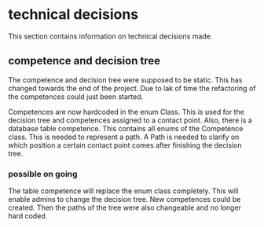 # technical decisions

This section contains information on technical decisions made. 

## competence and decision tree

The competence and decision tree were supposed to be static. This has changed towards the end of the project. 
Due to lak of time the refactoring of the competences could just been started. 

Competences are now hardcoded in the enum Class. This is used for the decision tree and competences assigned to a contact point. 
Also, there is a database table competence. This contains all enums of the Competence class. This is needed to represent a path. 
A Path is needed to clarify on which position a certain contact point comes after finishing the decision tree. 

### possible on going 

The table competence will replace the enum class completely. This will enable admins to change the decision tree. New
competences could be created. Then the paths of the tree were also changeable and no longer hard coded. 

